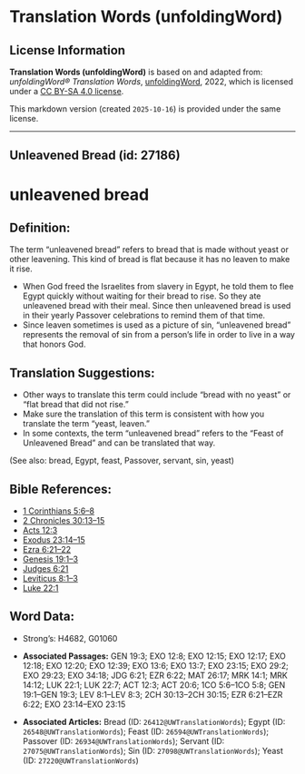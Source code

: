 # Translation Words (unfoldingWord)

## License Information

**Translation Words (unfoldingWord)** is based on and adapted from: _unfoldingWord® Translation Words_, [unfoldingWord](https://unfoldingword.org/utw), 2022, which is licensed under a [CC BY-SA 4.0 license](https://creativecommons.org/licenses/by-sa/4.0/legalcode.en).

This markdown version (created `2025-10-16`) is provided under the same license.



--------------------------------

## Unleavened Bread (id: 27186)

unleavened bread
================

Definition:
-----------

The term “unleavened bread” refers to bread that is made without yeast or other leavening. This kind of bread is flat because it has no leaven to make it rise.

* When God freed the Israelites from slavery in Egypt, he told them to flee Egypt quickly without waiting for their bread to rise. So they ate unleavened bread with their meal. Since then unleavened bread is used in their yearly Passover celebrations to remind them of that time.
* Since leaven sometimes is used as a picture of sin, “unleavened bread” represents the removal of sin from a person’s life in order to live in a way that honors God.

Translation Suggestions:
------------------------

* Other ways to translate this term could include “bread with no yeast” or “flat bread that did not rise.”
* Make sure the translation of this term is consistent with how you translate the term “yeast, leaven.”
* In some contexts, the term “unleavened bread” refers to the “Feast of Unleavened Bread” and can be translated that way.

(See also: bread, Egypt, feast, Passover, servant, sin, yeast)

Bible References:
-----------------

* [1 Corinthians 5:6–8](https://ref.ly/1Cor5:6-1Cor5:8)
* [2 Chronicles 30:13–15](https://ref.ly/2Chr30:13-2Chr30:15)
* [Acts 12:3](https://ref.ly/Acts12:3)
* [Exodus 23:14–15](https://ref.ly/Exod23:14-Exod23:15)
* [Ezra 6:21–22](https://ref.ly/Ezra6:21-Ezra6:22)
* [Genesis 19:1–3](https://ref.ly/Gen19:1-Gen19:3)
* [Judges 6:21](https://ref.ly/Judg6:21)
* [Leviticus 8:1–3](https://ref.ly/Lev8:1-Lev8:3)
* [Luke 22:1](https://ref.ly/Luke22:1)

Word Data:
----------

* Strong’s: H4682, G01060

* **Associated Passages:** GEN 19:3; EXO 12:8; EXO 12:15; EXO 12:17; EXO 12:18; EXO 12:20; EXO 12:39; EXO 13:6; EXO 13:7; EXO 23:15; EXO 29:2; EXO 29:23; EXO 34:18; JDG 6:21; EZR 6:22; MAT 26:17; MRK 14:1; MRK 14:12; LUK 22:1; LUK 22:7; ACT 12:3; ACT 20:6; 1CO 5:6–1CO 5:8; GEN 19:1–GEN 19:3; LEV 8:1–LEV 8:3; 2CH 30:13–2CH 30:15; EZR 6:21–EZR 6:22; EXO 23:14–EXO 23:15
* **Associated Articles:** Bread (ID: `26412@UWTranslationWords`); Egypt (ID: `26548@UWTranslationWords`); Feast (ID: `26594@UWTranslationWords`); Passover (ID: `26934@UWTranslationWords`); Servant (ID: `27075@UWTranslationWords`); Sin (ID: `27098@UWTranslationWords`); Yeast (ID: `27220@UWTranslationWords`)

